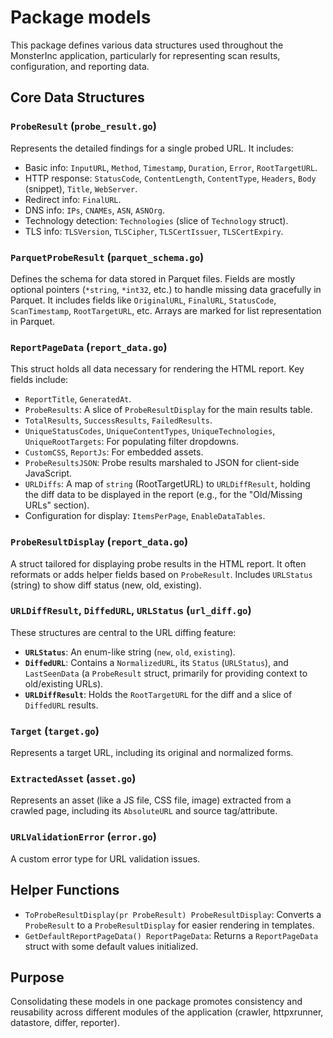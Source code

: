 # Package models

This package defines various data structures used throughout the MonsterInc application, particularly for representing scan results, configuration, and reporting data.

## Core Data Structures

### `ProbeResult` (`probe_result.go`)
Represents the detailed findings for a single probed URL. It includes:
- Basic info: `InputURL`, `Method`, `Timestamp`, `Duration`, `Error`, `RootTargetURL`.
- HTTP response: `StatusCode`, `ContentLength`, `ContentType`, `Headers`, `Body` (snippet), `Title`, `WebServer`.
- Redirect info: `FinalURL`.
- DNS info: `IPs`, `CNAMEs`, `ASN`, `ASNOrg`.
- Technology detection: `Technologies` (slice of `Technology` struct).
- TLS info: `TLSVersion`, `TLSCipher`, `TLSCertIssuer`, `TLSCertExpiry`.

### `ParquetProbeResult` (`parquet_schema.go`)
Defines the schema for data stored in Parquet files. Fields are mostly optional pointers (`*string`, `*int32`, etc.) to handle missing data gracefully in Parquet. It includes fields like `OriginalURL`, `FinalURL`, `StatusCode`, `ScanTimestamp`, `RootTargetURL`, etc. Arrays are marked for list representation in Parquet.

### `ReportPageData` (`report_data.go`)
This struct holds all data necessary for rendering the HTML report. Key fields include:
- `ReportTitle`, `GeneratedAt`.
- `ProbeResults`: A slice of `ProbeResultDisplay` for the main results table.
- `TotalResults`, `SuccessResults`, `FailedResults`.
- `UniqueStatusCodes`, `UniqueContentTypes`, `UniqueTechnologies`, `UniqueRootTargets`: For populating filter dropdowns.
- `CustomCSS`, `ReportJs`: For embedded assets.
- `ProbeResultsJSON`: Probe results marshaled to JSON for client-side JavaScript.
- `URLDiffs`: A map of `string` (RootTargetURL) to `URLDiffResult`, holding the diff data to be displayed in the report (e.g., for the "Old/Missing URLs" section).
- Configuration for display: `ItemsPerPage`, `EnableDataTables`.

### `ProbeResultDisplay` (`report_data.go`)
A struct tailored for displaying probe results in the HTML report. It often reformats or adds helper fields based on `ProbeResult`. Includes `URLStatus` (string) to show diff status (new, old, existing).

### `URLDiffResult`, `DiffedURL`, `URLStatus` (`url_diff.go`)
These structures are central to the URL diffing feature:
- **`URLStatus`**: An enum-like string (`new`, `old`, `existing`).
- **`DiffedURL`**: Contains a `NormalizedURL`, its `Status` (`URLStatus`), and `LastSeenData` (a `ProbeResult` struct, primarily for providing context to old/existing URLs).
- **`URLDiffResult`**: Holds the `RootTargetURL` for the diff and a slice of `DiffedURL` results.

### `Target` (`target.go`)
Represents a target URL, including its original and normalized forms.

### `ExtractedAsset` (`asset.go`)
Represents an asset (like a JS file, CSS file, image) extracted from a crawled page, including its `AbsoluteURL` and source tag/attribute.

### `URLValidationError` (`error.go`)
A custom error type for URL validation issues.

## Helper Functions

- `ToProbeResultDisplay(pr ProbeResult) ProbeResultDisplay`: Converts a `ProbeResult` to a `ProbeResultDisplay` for easier rendering in templates.
- `GetDefaultReportPageData() ReportPageData`: Returns a `ReportPageData` struct with some default values initialized.

## Purpose

Consolidating these models in one package promotes consistency and reusability across different modules of the application (crawler, httpxrunner, datastore, differ, reporter). 
